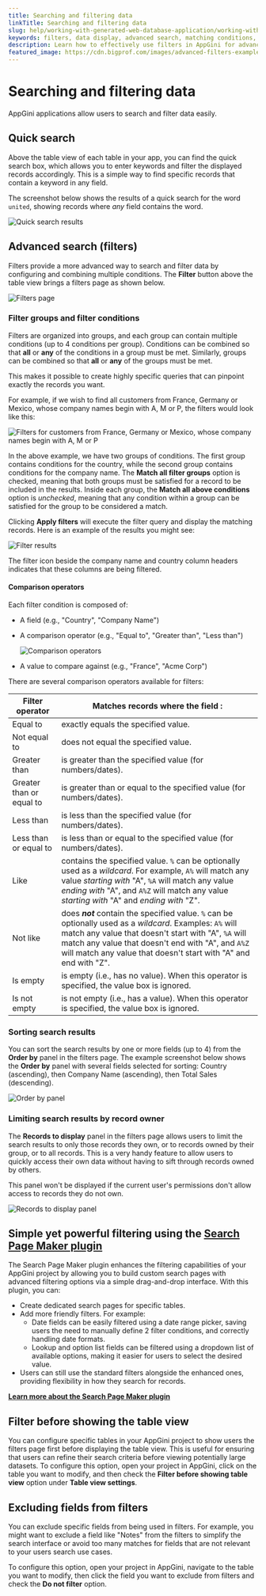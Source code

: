 ```yaml
---
title: Searching and filtering data
linkTitle: Searching and filtering data
slug: help/working-with-generated-web-database-application/working-with-filters
keywords: filters, data display, advanced search, matching conditions, saving filters
description: Learn how to effectively use filters in AppGini for advanced data display and search capabilities.
featured_image: https://cdn.bigprof.com/images/advanced-filters-example-25.13.png
---
```


# Searching and filtering data

AppGini applications allow users to search and filter data easily.

## Quick search

Above the table view of each table in your app, you can find the quick search box, which allows you to enter keywords and filter the displayed records accordingly. This is a simple way to find specific records that contain a keyword in any field.

The screenshot below shows the results of a quick search for the word `united`, showing records where *any* field contains the word.

![Quick search results](https://cdn.bigprof.com/images/quick-search-results-25.13.png "Quick search results")

## Advanced search (filters)

Filters provide a more advanced way to search and filter data by configuring and combining multiple conditions.
The **Filter** button above the table view brings a filters page as shown below.

![Filters page](https://cdn.bigprof.com/images/filters-page-blank-25.13.png "Blank filters page")

### Filter groups and filter conditions

Filters are organized into groups, and each group can contain multiple conditions (up to 4 conditions per group). 
Conditions can be combined so that **all** or **any** of the conditions in a group must be met. Similarly, groups can be combined so that **all** or **any** of the groups must be met.

This makes it possible to create highly specific queries that can pinpoint exactly the records you want.

For example, if we wish to find all customers from France, Germany or
Mexico, whose company names begin with A, M or P, the filters would look
like this:


![Filters for customers from France, Germany or Mexico, whose company names begin with A, M or P](https://cdn.bigprof.com/images/advanced-filters-example-25.13.png "Filters for customers from France, Germany or Mexico, whose company names begin with A, M or P")


In the above example, we have two groups of conditions. The first group contains conditions for the country, while the second group contains conditions for the company name. The **Match all filter groups** option is checked, meaning that both groups must be satisfied for a record to be included in the results. Inside each group, the **Match all above conditions** option is *unchecked*, meaning that any condition within a group can be satisfied for the group to be considered a match.

Clicking **Apply filters** will execute the filter query and display the matching records. Here is an example of the results you might see:

![Filter results](https://cdn.bigprof.com/images/filters-search-results-25.13.png "Filter results")

The filter icon beside the company name and country column headers indicates that these columns are being filtered.

#### Comparison operators

Each filter condition is composed of:

* A field (e.g., "Country", "Company Name")
* A comparison operator (e.g., "Equal to", "Greater than", "Less than")

    ![](https://cdn.bigprof.com/appgini-desktop/help/working-with-filters-3.png "Comparison operators")

* A value to compare against (e.g., "France", "Acme Corp")

There are several comparison operators available for filters:

| Filter operator          | Matches records where the field      :           |
|--------------------------|--------------------------------------------------|
| Equal to                 | exactly equals the specified value. |
| Not equal to             | does not equal the specified value. |
| Greater than             | is greater than the specified value (for numbers/dates). |
| Greater than or equal to | is greater than or equal to the specified value (for numbers/dates). |
| Less than                | is less than the specified value (for numbers/dates). |
| Less than or equal to    | is less than or equal to the specified value (for numbers/dates). |
| Like                     | contains the specified value. `%` can be optionally used as a *wildcard*. For example, `A%` will match any value *starting with* "A", `%A` will match any value *ending with* "A", and `A%Z` will match any value *starting with* "A" and *ending with* "Z".
| Not like                 | does ***not*** contain the specified value. `%` can be optionally used as a *wildcard*. Examples: `A%` will match any value that doesn't start with "A", `%A` will match any value that doesn't end with "A", and `A%Z` will match any value that doesn't start with "A" and end with "Z".
| Is empty                 | is empty (i.e., has no value). When this operator is specified, the value box is ignored.
| Is not empty             | is not empty (i.e., has a value). When this operator is specified, the value box is ignored.

### Sorting search results

You can sort the search results by one or more fields (up to 4) from the **Order by** panel in the filters page.
The example screenshot below shows the **Order by** panel with several fields selected for sorting: Country (ascending), then Company Name (ascending), then Total Sales (descending).

![Order by panel](https://cdn.bigprof.com/images/filters-order-by-panel-25.13.png "Order by panel")

### Limiting search results by record owner

The **Records to display** panel in the filters page allows users to limit the search results to only those records they own, or to records owned by their group, or to all records. This is a very handy feature to allow users to quickly access their own data without having to sift through records owned by others.

This panel won't be displayed if the current user's permissions don't allow access to records they do not own.

![Records to display panel](https://cdn.bigprof.com/images/filters-records-to-display-panel-25.13.png "Records to display panel")

## Simple yet powerful filtering using the [Search Page Maker plugin](https://bigprof.com/appgini/applications/search-page-maker-plugin)

The Search Page Maker plugin enhances the filtering capabilities of your AppGini project by allowing you to build custom search pages with advanced filtering options via a simple drag-and-drop interface. With this plugin, you can:

- Create dedicated search pages for specific tables.
- Add more friendly filters. For example:
    - Date fields can be easily filtered using a date range picker, saving users the need to manually define 2 filter conditions, and correctly handling date formats.
    - Lookup and option list fields can be filtered using a dropdown list of available options, making it easier for users to select the desired value.
- Users can still use the standard filters alongside the enhanced ones, providing flexibility in how they search for records.

[**Learn more about the Search Page Maker plugin**](https://bigprof.com/appgini/applications/search-page-maker-plugin)

## Filter before showing the table view

You can configure specific tables in your AppGini project to show users the filters page first before displaying the table view. This is useful for ensuring that users can refine their search criteria before viewing potentially large datasets. To configure this option, open your project in AppGini, click on the table you want to modify, and then check the **Filter before showing table view** option under **Table view settings**.

## Excluding fields from filters

You can exclude specific fields from being used in filters. For example, you might want to exclude a field like "Notes" from the filters to simplify the search interface or avoid too many matches for fields that are not relevant to your users search use cases.

To configure this option, open your project in AppGini, navigate to the table you want to modify, then click the field you want to exclude from filters and check the **Do not filter** option.




